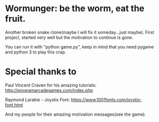 # Wormunger: be the worm, eat the fruit.

Another broken snake clone(maybe I will fix it someday...just maybe). First project, started very well but the motivation
to continue is gone.

You can run it with "python game.py", keep in mind that you need pygame and python 3 to play this crap.

# Special thanks to

Paul Vincent Craven for his amazing tutorials: http://programarcadegames.com/index.php

Raymond Larabie - Joystix Font: https://www.1001fonts.com/joystix-font.html

And my people for their amazing motivation messages(see the game).
